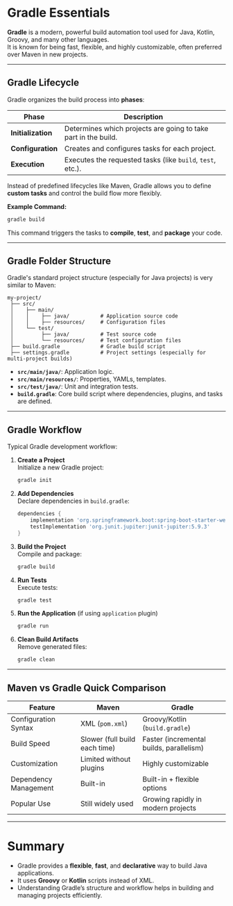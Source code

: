 # **Gradle Essentials**

**Gradle** is a modern, powerful build automation tool used for Java, Kotlin, Groovy, and many other languages.  
It is known for being fast, flexible, and highly customizable, often preferred over Maven in new projects.

---

## Gradle Lifecycle

Gradle organizes the build process into **phases**:

| Phase        | Description |
|--------------|-------------|
| **Initialization** | Determines which projects are going to take part in the build. |
| **Configuration**  | Creates and configures tasks for each project. |
| **Execution**      | Executes the requested tasks (like `build`, `test`, etc.). |

Instead of predefined lifecycles like Maven, Gradle allows you to define **custom tasks** and control the build flow more flexibly.

**Example Command:**
```bash
gradle build
```
This command triggers the tasks to **compile**, **test**, and **package** your code.

---

## Gradle Folder Structure

Gradle's standard project structure (especially for Java projects) is very similar to Maven:

```
my-project/
 ├── src/
 │    ├── main/
 │    │    ├── java/          # Application source code
 │    │    ├── resources/     # Configuration files
 │    └── test/
 │         ├── java/          # Test source code
 │         └── resources/     # Test configuration files
 ├── build.gradle             # Gradle build script
 ├── settings.gradle          # Project settings (especially for multi-project builds)
```

- **`src/main/java/`**: Application logic.
- **`src/main/resources/`**: Properties, YAMLs, templates.
- **`src/test/java/`**: Unit and integration tests.
- **`build.gradle`**: Core build script where dependencies, plugins, and tasks are defined.

---

## Gradle Workflow

Typical Gradle development workflow:

1. **Create a Project**  
   Initialize a new Gradle project:
   ```bash
   gradle init
   ```

2. **Add Dependencies**  
   Declare dependencies in `build.gradle`:
   ```groovy
   dependencies {
       implementation 'org.springframework.boot:spring-boot-starter-web:3.2.0'
       testImplementation 'org.junit.jupiter:junit-jupiter:5.9.3'
   }
   ```

3. **Build the Project**  
   Compile and package:
   ```bash
   gradle build
   ```

4. **Run Tests**  
   Execute tests:
   ```bash
   gradle test
   ```

5. **Run the Application** (if using `application` plugin)  
   ```bash
   gradle run
   ```

6. **Clean Build Artifacts**  
   Remove generated files:
   ```bash
   gradle clean
   ```

---

## Maven vs Gradle Quick Comparison

| Feature                | Maven                         | Gradle                     |
|-------------------------|-------------------------------|-----------------------------|
| Configuration Syntax    | XML (`pom.xml`)               | Groovy/Kotlin (`build.gradle`) |
| Build Speed             | Slower (full build each time) | Faster (incremental builds, parallelism) |
| Customization           | Limited without plugins       | Highly customizable        |
| Dependency Management   | Built-in                      | Built-in + flexible options |
| Popular Use             | Still widely used             | Growing rapidly in modern projects |

---

# Summary

- Gradle provides a **flexible**, **fast**, and **declarative** way to build Java applications.
- It uses **Groovy** or **Kotlin** scripts instead of XML.
- Understanding Gradle’s structure and workflow helps in building and managing projects efficiently.